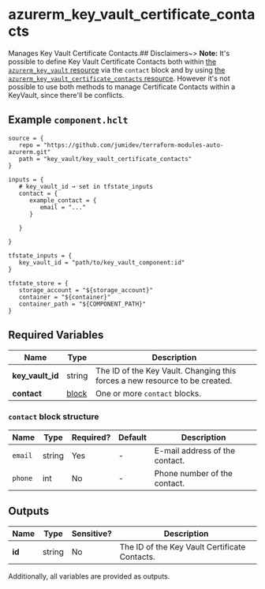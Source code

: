 # azurerm_key_vault_certificate_contacts

Manages Key Vault Certificate Contacts.## Disclaimers~> **Note:** It's possible to define Key Vault Certificate Contacts both within [the `azurerm_key_vault` resource](key_vault.html) via the `contact` block and by using [the `azurerm_key_vault_certificate_contacts` resource](key_vault_certificate_contacts.html). However it's not possible to use both methods to manage Certificate Contacts within a KeyVault, since there'll be conflicts.

## Example `component.hclt`

```hcl
source = {
   repo = "https://github.com/jumidev/terraform-modules-auto-azurerm.git" 
   path = "key_vault/key_vault_certificate_contacts" 
}

inputs = {
   # key_vault_id → set in tfstate_inputs
   contact = {
      example_contact = {
         email = "..."   
      }
  
   }
 
}

tfstate_inputs = {
   key_vault_id = "path/to/key_vault_component:id" 
}

tfstate_store = {
   storage_account = "${storage_account}" 
   container = "${container}" 
   container_path = "${COMPONENT_PATH}" 
}

```

## Required Variables

| Name | Type |  Description |
| ---- | --------- |  ----------- |
| **key_vault_id** | string |  The ID of the Key Vault. Changing this forces a new resource to be created. | 
| **contact** | [block](#contact-block-structure) |  One or more `contact` blocks. | 

### `contact` block structure

| Name | Type | Required? | Default | Description |
| ---- | ---- | --------- | ------- | ----------- |
| `email` | string | Yes | - | E-mail address of the contact. |
| `phone` | int | No | - | Phone number of the contact. |



## Outputs

| Name | Type | Sensitive? | Description |
| ---- | ---- | --------- | --------- |
| **id** | string | No  | The ID of the Key Vault Certificate Contacts. | 

Additionally, all variables are provided as outputs.
